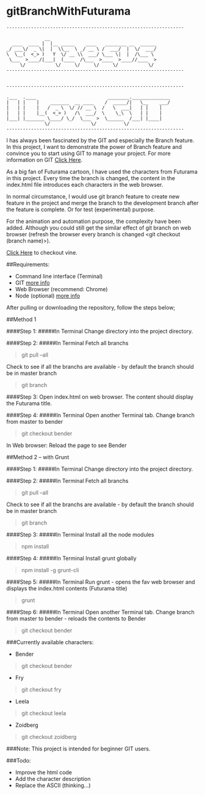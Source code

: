 # gitBranchWithFuturama

    -----------------------------------------------------------------

	              __                                       
	  ____  ____ |  |__ _____    ____   ________ __  ______
	_/ ___\/  _ \|  |  \\__  \ _/ __ \ /  ___/  |  \/  ___/
	\  \__(  <_> )   Y  \/ __ \\  ___/ \___ \|  |  /\___ \ 
	 \___  >____/|___|  (____  /\___  >____  >____//____  >
	     \/           \/     \/     \/     \/           \/ 
    -----------------------------------------------------------------


    -----------------------------------------------------------------

    .___  .____                          ________.______________
    |   | |    |    _______  __ ____    /  _____/|   \__    ___/
    |   | |    |   /  _ \  \/ // __ \  /   \  ___|   | |    |   
    |   | |    |__(  <_> )   /\  ___/  \    \_\  \   | |    |   
    |___| |_______ \____/ \_/  \___  >  \______  /___| |____|   
                  \/               \/          \/               
    -----------------------------------------------------------------



I has always been fascinated by the GIT and especially the Branch feature. In this project, I want to demonstrate the power of Branch feature and convince you to start using GIT to manage your project. For more information on GIT [Click Here](http://git-scm.com/docs/git-branch).

As a big fan of Futurama cartoon, I have used the characters from Futurama in this project. Every time the branch is changed, the content in the index.html file introduces each characters in the web browser.

In normal circumstance, I would use git branch feature to create new feature in the project and merge the branch to the development branch after the feature is complete. Or for test (experimental) purpose.

For the animation and automation purpose, the complexity have been added. Although you could still get the similar effect of git branch on web browser (refresh the browser every branch is changed <git checkout (branch name)>).

[Click Here](https://vine.co/v/eXpvMX6HpeF) to checkout vine.

##Requirements:
- Command line interface (Terminal)
- GIT [more info](http://git-scm.com/)
- Web Browser (recommend: Chrome)
- Node (optional) [more info](https://nodejs.org/)

After pulling or downloading the repository, follow the steps below;

##Method 1

####Step 1:
#####In Terminal
Change directory into the project directory. 

####Step 2:
#####In Terminal
Fetch all branchs 
>git pull –all

Check to see if all the branchs are available - by default the branch should be in master branch
>git branch

####Step 3:
Open index.html on web browser. The content should display the Futurama title.

####Step 4:
#####In Terminal
Open another Terminal tab.
Change branch from master to bender 
>git checkout bender

In Web browser:
Reload the page to see Bender

##Method 2 – with Grunt

####Step 1:
#####In Terminal
Change directory into the project directory. 

####Step 2:
#####In Terminal
Fetch all branchs 
>git pull –all

Check to see if all the branchs are available - by default the branch should be in master branch
>git branch

####Step 3:
#####In Terminal
Install all the node modules 
>npm install

####Step 4:
#####In Terminal
Install grunt globally 
>npm install -g grunt-cli

####Step 5:
#####In Terminal
Run grunt - opens the fav web browser and displays the index.html contents (Futurama title) 
>grunt

####Step 6:
#####In Terminal
Open another Terminal tab.
Change branch from master to bender - reloads the contents to Bender
>git checkout bender

###Currently available characters:
* Bender 
>git checkout bender

* Fry 
>git checkout fry

* Leela 
>git checkout leela

* Zoidberg 
>git checkout zoidberg

###Note:
This project is intended for beginner GIT users. 

###Todo:
* Improve the html code
* Add the character description
* Replace the ASCII (thinking…)
